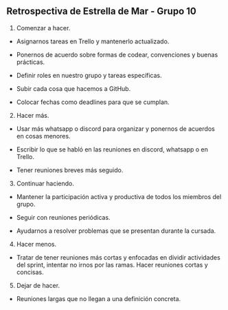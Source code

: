 ﻿## Retrospectiva de Estrella de Mar - Grupo 10

1. Comenzar a hacer.

-   Asignarnos tareas en Trello y mantenerlo actualizado.
    
-   Ponernos de acuerdo sobre formas de codear, convenciones y buenas prácticas.
    
-   Definir roles en nuestro grupo y tareas específicas.
    
-   Subir cada cosa que hacemos a GitHub.
    
-   Colocar fechas como deadlines para que se cumplan.
   
2. Hacer más.

-   Usar más whatsapp o discord para organizar y ponernos de acuerdos en cosas menores.
    
-   Escribir lo que se habló en las reuniones en discord, whatsapp o en Trello.
    
-   Tener reuniones breves más seguido.
  
  3. Continuar haciendo.

-   Mantener la participación activa y productiva de todos los miembros del grupo.
    
-   Seguir con reuniones periódicas.
    
-   Ayudarnos a resolver problemas que se presentan durante la cursada.
 
4. Hacer menos.

-   Tratar de tener reuniones más cortas y enfocadas en dividir actividades del sprint, intentar no irnos por las ramas. Hacer reuniones cortas y concisas.

5. Dejar de hacer.

-   Reuniones largas que no llegan a una definición concreta.



